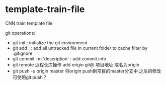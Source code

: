 # template-train-file
CNN train template  file

git operations:

- git init : initialize the git environment
- git add .  : add all untracked file in current folder to cache filter by .gitignore
- git commit -m 'description' : add commit info
- git remote 远程仓库操作 add origin git@ 项目地址 取名为origin
- git push -u origin master 将origin push到项目的master分支中 之后的修改可使用git push？
